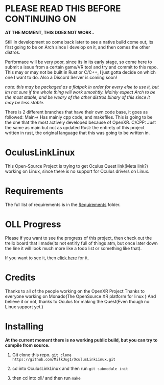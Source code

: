 # PLEASE READ THIS BEFORE CONTINUING ON

**AT THE MOMENT, THIS DOES NOT WORK..**

Still in development so come back later to see a native build come out, its first going to be on Arch since I develop on it, and then comes the other distros. 

Performace will be very poor, since its in its early stage, so come here to submit a issue from a certain game/VR tool and try and commit to this repo.
This may or may not be built in Rust or C/C++, I just gotta decide on which one I want to do. Also a Discord Server is coming soon!

*note: this may be packaged as a flatpak in order for every else to use it, but im not sure if the whole thing will work smoohtly. Mainly expect Arch to be the most stable, and be weary of the other distros binary of this since it may be less stable.*

There is 2 different branches that have their own code base, it goes as followed: Main-> Has mainly cpp code, and makefiles. This is going to be the one that the most actively developed because of OpenXR. C/CPP: Just the same as main but not as updated
Rust: the entirety of this project written in rust, the original language that this was going to be written in.


# OculusLinkLinux
This Open-Source Project is trying to get Oculus Quest link(Meta link?) working on Linux, since there is no support for Oculus drivers on Linux. 

# Requirements
The full list of requirements is in the [Requirements](./Requirements.md) folder.


# OLL Progress 
Please if you want to see the progress of this project, then check out the trello board that I made(its not entirly full of things atm, but once later down the line it will look much more like a todo list or something like that).

If you want to see it, then [click here](https://trello.com/b/Q6wLkRCi/progess-with-oll) for it.

# Credits
Thanks to all of the people working on the OpenXR Project
Thanks to everyone working on Monado(The OpenSource XR platform for linux )
And believe it or not, thanks to Oculus for making the Quest(Even though no Linux support yet.)


# Installing
**At the current moment there is no working public build, but you can try to compile from source.**

1. Git clone this repo.
```git clone https://github.com/MilkJug1/OculusLinkLinux.git```

2. cd into OculusLinkLinux and then run 
```git submodule init```

3. then cd into oll/ and then run ```make```


